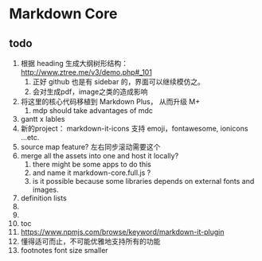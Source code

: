 # Markdown Core


## todo

1. 根据 heading 生成大纲树形结构： http://www.ztree.me/v3/demo.php#_101
    1. 正好 github 也是有 sidebar 的，界面可以继续模仿之。
    1. 会对生成pdf，image之类的造成影响
1. 将这里的核心代码移植到 Markdown Plus， 从而升级 M+
    1. mdp should take advantages of mdc
1. gantt x lables
1. 新的project： markdown-it-icons 支持 emoji，fontawesome, ionicons ...etc.
1. source map feature? 左右同步滚动需要这个
1. merge all the assets into one and host it locally?
    1. there might be some apps to do this
    1. and name it markdown-core.full.js ?
    1. is it possible because some libraries depends on external fonts and images.
1. definition lists
1. <ins>
1. <mark>
1. toc
1. https://www.npmjs.com/browse/keyword/markdown-it-plugin
1. 懂得适可而止，不可能优雅地支持所有的功能
1. footnotes font size smaller
